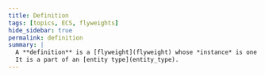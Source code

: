 ```yaml
---
title: Definition
tags: [topics, ECS, flyweights]
hide_sidebar: true
permalink: definition
summary: | 
  A **definition** is a [flyweight](flyweight) whose *instance* is one or more specified [component](component) types.  
  It is a part of an [entity type](entity_type).
---
```


